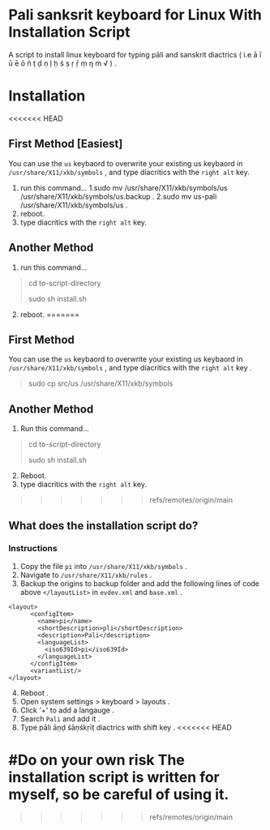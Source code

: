 # Pali sanksrit keyboard for Linux With Installation Script
A script to install linux keyboard for typing pāli and sanskrit diactrics ( i.e ā ī ū ē ō ñ ṭ ḍ ṇ ḷ ḥ ś ṣ ṛ ṝ ṃ ŋ ṁ √ ) .

# Installation
<<<<<<< HEAD
## First Method [Easiest]
You can use the `us` keybaord to overwrite your existing us keybaord in `/usr/share/X11/xkb/symbols` , and type diacritics with the `right alt` key.
1. run this command... 
1.sudo mv /usr/share/X11/xkb/symbols/us /usr/share/X11/xkb/symbols/us.backup .
2.sudo mv us-pali /usr/share/X11/xkb/symbols/us .
2. reboot.
3. type diacritics with the `right alt` key. 
## Another Method
1. run this command...
> cd to-script-directory
>
> sudo sh install.sh
2. reboot.
=======
## First Method
You can use the `us` keybaord to overwrite your existing us keybaord in `/usr/share/X11/xkb/symbols` , and type diacritics with the `right alt` key . 
> sudo cp src/us /usr/share/X11/xkb/symbols
## Another Method
1. Run this command...
> cd to-script-directory
>
> sudo sh install.sh
2. Reboot.
3. type diacritics with the `right alt` key. 
>>>>>>> refs/remotes/origin/main
## What does the installation script do?

### Instructions
1. Copy the file `pi` into `/usr/share/X11/xkb/symbols` .
2. Navigate to `/usr/share/X11/xkb/rules` .
3. Backup the origins to backup folder and add the following lines of code above `</layoutList>` in `evdev.xml` and `base.xml` .
````
<layout>
      <configItem>
        <name>pi</name>
        <shortDescription>pli</shortDescription>
        <description>Pali</description>
        <languageList>
          <iso639Id>pi</iso639Id>
        </languageList>
      </configItem>
      <variantList/>
</layout>
````
4. Reboot .
5. Open system settings > keyboard > layouts . 
3. Click '+' to add a langauge .
4. Search `Pali` and add it .
11. Type pāli āṇḍ śāṇśkṛīṭ diactrics with shift key . 
<<<<<<< HEAD

#Do on your own risk
The installation script is written for myself, so be careful of using it.
=======
>>>>>>> refs/remotes/origin/main
